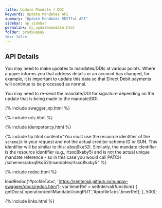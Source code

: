 ```yaml
---
title: Update Mandate / DDI
keywords: Update Mandates API
summary: "Update Mandates RESTful API"
sidebar: np_sidebar
permalink: np_updatemandate.html
folder: prodNuapay
toc: false
---
```


## API Details

You may need to make updates to mandates/DDIs at various points. Where a payer informs you that address details or an account has changed, for example, it is important to update this data so that Direct Debit payments will continue to be processed as normal.

You may need to re-send the mandate/DDI for signature depending on the update that is being made to the mandate/DDI.

{% include swagger_np.html %}

{% include urls.html %}


{% include idempotency.html %} 


{% include tip.html content="You must use the resource identifier of the `schemeId` in your request and not the actual creditor scheme ID or SUN. This identifier will be similar to this: abxq9kq52l. Similarly, the mandate identifier is the resource identifier (e.g., rtsxq8kaby5) and is not the actual unique mandate reference - so in this case you would call PATCH /schemes/abxq9kq52l/mandates/rtsxq8kaby5" %}

<ul id="profileTabs" class="nav nav-tabs">


</ul>

{% include redoc.html %}

loadRedoc('#profileTabs', 'https://sentenial.github.io/nuapay-swagger/docs/redoc.html');
var timerRef = setInterval(function() { getDocs('operation/editMandateUsingPUT','#profileTabs',timerRef); }, 500);


</script>


<div id="mydiv"></div>
</div>
</div>





{% include links.html %}
